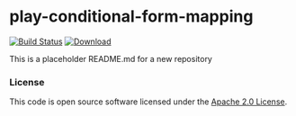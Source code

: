 
# play-conditional-form-mapping

[![Build Status](https://travis-ci.org/hmrc/play-conditional-form-mapping.svg?branch=master)](https://travis-ci.org/hmrc/play-conditional-form-mapping) [ ![Download](https://api.bintray.com/packages/hmrc/releases/play-conditional-form-mapping/images/download.svg) ](https://bintray.com/hmrc/releases/play-conditional-form-mapping/_latestVersion)

This is a placeholder README.md for a new repository

### License

This code is open source software licensed under the [Apache 2.0 License]("http://www.apache.org/licenses/LICENSE-2.0.html").
    